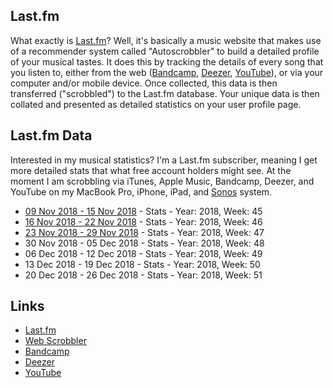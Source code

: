 ## Last.fm

What exactly is [Last.fm](https://www.last.fm/home)? Well, it's basically a music website that makes use of a recommender system called "Autoscrobbler" to build a detailed profile of your musical tastes. It does this by tracking the details of every  song that you listen to, either from the web ([Bandcamp](https://bandcamp.com/), [Deezer](https://www.deezer.com), [YouTube](https://www.youtube.com/)), or via your computer and/or mobile device. Once collected, this data is then transferred ("scrobbled") to the Last.fm database. Your unique data is then collated and presented as detailed statistics on your user profile page.

## Last.fm Data

Interested in my musical statistics? I'm a Last.fm subscriber, meaning I get more detailed stats that what free account holders might see. At the moment I am scrobbling via iTunes, Apple Music, Bandcamp, Deezer, and YouTube on my MacBook Pro, iPhone, iPad, and [Sonos](https://www.sonos.com) system.

- [09 Nov 2018 - 15 Nov 2018](https://www.last.fm/user/phmullins/listening-report/year/2018/week/45) - Stats - Year: 2018, Week: 45
- [16 Nov 2018 - 22 Nov 2018](https://www.last.fm/user/phmullins/listening-report/year/2018/week/46) - Stats - Year: 2018, Week: 46
- [23 Nov 2018 - 29 Nov 2018](https://www.last.fm/user/phmullins/listening-report/year/2018/week/47) - Stats - Year: 2018, Week: 47
- 30 Nov 2018 - 05 Dec 2018 - Stats - Year: 2018, Week: 48
- 06 Dec 2018 - 12 Dec 2018 - Stats - Year: 2018, Week: 49
- 13 Dec 2018 - 19 Dec 2018 - Stats - Year: 2018, Week: 50
- 20 Dec 2018 - 26 Dec 2018 - Stats - Year: 2018, Week: 51

## Links

- [Last.fm](https://www.last.fm/home)
- [Web Scrobbler](https://addons.mozilla.org/en-US/firefox/addon/web-scrobbler/)
- [Bandcamp](https://bandcamp.com/)
- [Deezer](https://www.deezer.com)
- [YouTube](https://www.youtube.com/)

